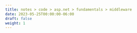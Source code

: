 ```yaml
---
title: notes > code > asp.net > fundamentals > middleware
date: 2023-05-25T00:00:00-06:00
draft: false
weight: 1
---
```


